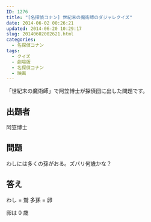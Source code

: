 ```yaml
---
ID: 1276
title: "[名探偵コナン] 世紀末の魔術師のダジャレクイズ"
date: 2014-06-02 00:26:21
updated: 2014-06-20 10:29:17
slug: 20140602002621.html
categories:
  - 名探偵コナン
tags:
  - クイズ
  - 劇場版
  - 名探偵コナン
  - 映画
---
```


「世紀末の魔術師」で阿笠博士が探偵団に出した問題です。

<!--more-->
<h2>出題者</h2>
阿笠博士

<h2>問題</h2>
わしには多くの孫がおる。ズバリ何歳かな？

<h2>答え</h2>
わし = 鷲
多孫 = 卵

卵は 0 歳
